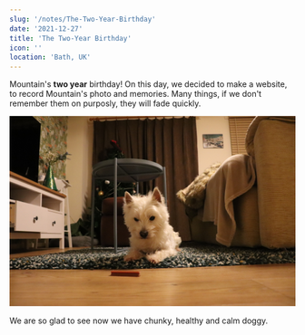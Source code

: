 ```yaml
---
slug: '/notes/The-Two-Year-Birthday'
date: '2021-12-27'
title: 'The Two-Year Birthday'
icon: ''
location: 'Bath, UK'
---
```


Mountain's **two year** birthday! On this day, we decided to make a website, to record Mountain's photo and memories. Many things, if we don't remember them on purposly, they will fade quickly.

![Westie](./figure1.jpeg)

We are so glad to see now we have chunky, healthy and calm doggy.